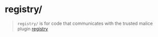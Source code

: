 # registry/

> `registry/` is for code that communicates with the trusted malice plugin [registry](https://github.com/maliceio/registry)
